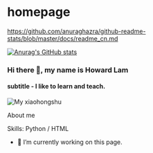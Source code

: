 # homepage

https://github.com/anuraghazra/github-readme-stats/blob/master/docs/readme_cn.md

[![Anurag's GitHub stats](https://github-readme-stats.vercel.app/api?username=pongyuenlam)](https://github.com/anuraghazra/github-readme-stats)

### Hi there 👋, my name is Howard Lam
#### subtitle - I like to learn and teach.
![My xiaohongshu](https://www.xiaohongshu.com/user/profile/5c43e9f2000000000601fca0?xhsshare=CopyLink&appuid=5c43e9f2000000000601fca0&apptime=1709638078)

About me

Skills: Python / HTML

- 🔭 I’m currently working on this page. 




